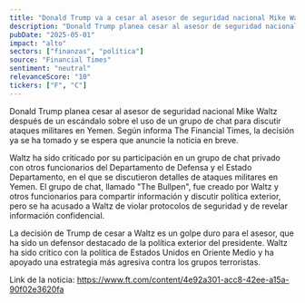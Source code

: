 ```yaml
---
title: "Donald Trump va a cesar al asesor de seguridad nacional Mike Waltz"
description: "Donald Trump planea cesar al asesor de seguridad nacional Mike Waltz después de un escándalo sobre el uso de un grupo de chat para discutir ataques militares en Yemen."
pubDate: "2025-05-01"
impact: "alto"
sectors: ["finanzas", "política"]
source: "Financial Times"
sentiment: "neutral"
relevanceScore: "10"
tickers: ["F", "C"]
---
```


Donald Trump planea cesar al asesor de seguridad nacional Mike Waltz después de un escándalo sobre el uso de un grupo de chat para discutir ataques militares en Yemen. Según informa The Financial Times, la decisión ya se ha tomado y se espera que anuncie la noticia en breve.

Waltz ha sido criticado por su participación en un grupo de chat privado con otros funcionarios del Departamento de Defensa y el Estado Departamento, en el que se discutieron detalles de ataques militares en Yemen. El grupo de chat, llamado "The Bullpen", fue creado por Waltz y otros funcionarios para compartir información y discutir política exterior, pero se ha acusado a Waltz de violar protocolos de seguridad y de revelar información confidencial.

La decisión de Trump de cesar a Waltz es un golpe duro para el asesor, que ha sido un defensor destacado de la política exterior del presidente. Waltz ha sido crítico con la política de Estados Unidos en Oriente Medio y ha apoyado una estrategia más agresiva contra los grupos terroristas.

Link de la noticia: https://www.ft.com/content/4e92a301-acc8-42ee-a15a-90f02e3620fa
